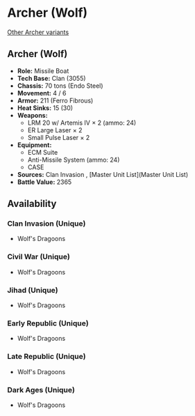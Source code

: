 # Archer (Wolf) 

[Other Archer variants](../archer.md) 

## Archer (Wolf) 

- **Role:** Missile Boat 
- **Tech Base:** Clan (3055) 
- **Chassis:** 70 tons (Endo Steel) 
- **Movement:** 4 / 6 
- **Armor:** 211 (Ferro Fibrous) 
- **Heat Sinks:** 15 (30) 
- **Weapons:** 
  - LRM 20 w/ Artemis IV × 2 (ammo: 24) 
  - ER Large Laser × 2 
  - Small Pulse Laser × 2 
- **Equipment:** 
  - ECM Suite 
  - Anti-Missile System (ammo: 24) 
  - CASE 
- **Sources:** Clan Invasion , [Master Unit List](Master Unit List) 
- **Battle Value:** 2365 

## Availability 

### Clan Invasion (Unique) 

- Wolf's Dragoons 

### Civil War (Unique) 

- Wolf's Dragoons 

### Jihad (Unique) 

- Wolf's Dragoons 

### Early Republic (Unique) 

- Wolf's Dragoons 

### Late Republic (Unique) 

- Wolf's Dragoons 

### Dark Ages (Unique) 

- Wolf's Dragoons 

